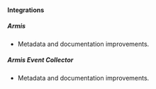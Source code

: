 
#### Integrations

##### Armis

- Metadata and documentation improvements.
##### Armis Event Collector

- Metadata and documentation improvements.
